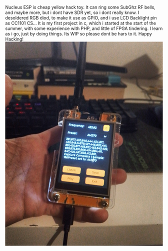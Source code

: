 Nucleus ESP is cheap yellow hack toy.
It can ring some SubGhz RF bells, and maybe more, but i dont have SDR yet, so i dont really know.
I desoldered RGB diod, to make it use as GPIO, and i use LCD Backlight pin as CC1101 CS...
It is my first project in c, which i started at the start of the summer, with some experience with PHP, and little of FPGA tindering.
I learn as i go, just by doing things.
Its WIP so please dont be hars to it.
Happy Hacking!
<img src="https://github.com/GthiN89/NucleusESP32/blob/main/images/IMG_20240924_193407_DRO.jpg">
